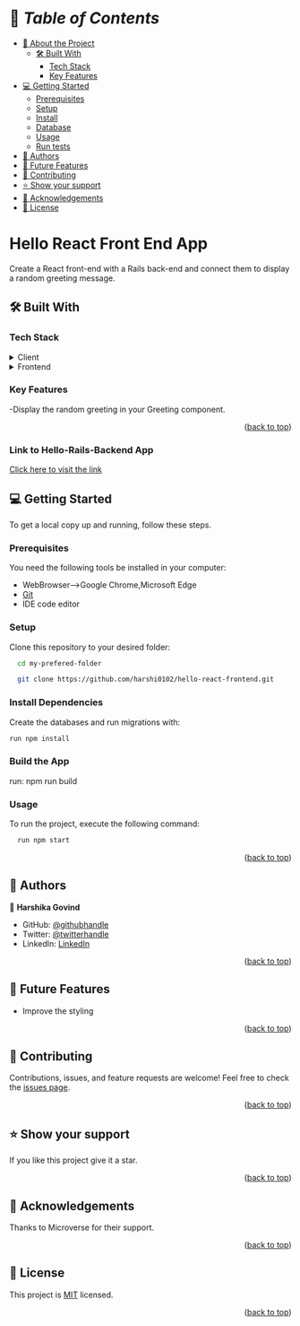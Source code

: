 <a name="readme-top"></a>

# 📗 _Table of Contents_

- [📖 About the Project](#about-project)
  - [🛠️ Built With](#built-with)
    - [Tech Stack](#tech-stack)
    - [Key Features](#key-features)
- [💻 Getting Started](#getting-started)
  - [Prerequisites](#prerequisites)
  - [Setup](#setup)
  - [Install](#install)
  - [Database](#database)
  - [Usage](#usage)
  - [Run tests](#run-tests)
- [👥 Authors](#authors)
- [🔭 Future Features](#future-features)
- [🤝 Contributing](#contributing)
- [⭐ Show your support](#support)
- [🙏 Acknowledgements](#acknowledgements)
- [📝 License](#license)

# Hello React Front End App <a name="about-project"></a>

Create a React front-end with a Rails back-end and connect them to display a random greeting message.

## :hammer_and_wrench: Built With <a name="built-with"></a>

### Tech Stack

<details><summary>Client</summary>
<ul>
  <li><a href="https://html.com/">HTML</a></li>
  <li><a href="https://developer.mozilla.org/en-US/docs/Web/CSS">CSS</a></li>
</ul>
</details>
<details><summary>Frontend</summary>
<ul>
  <li><a href='https://react-redux.js.org/'>React-Redux</a></li>
</ul>
</details>

### Key Features

-Display the random greeting in your Greeting component.

<p align="right">(<a href="#readme-top">back to top</a>)</p>

### Link to Hello-Rails-Backend App

[Click here to visit the link](https://github.com/harshi0102/hello-rails-backend/tree/rails-backend)

## :computer: Getting Started <a name="getting-started"></a>

To get a local copy up and running, follow these steps.<br>

### Prerequisites

You need the following tools be installed in your computer:

- WebBrowser-->Google Chrome,Microsoft Edge
- [Git](https://www.linode.com/docs/guides/how-to-install-git-on-linux-mac-and-windows/)
- IDE code editor

### Setup

Clone this repository to your desired folder:<br>

```sh
  cd my-prefered-folder

  git clone https://github.com/harshi0102/hello-react-frontend.git
```

### Install Dependencies

Create the databases and run migrations with:

```sh
run npm install
```

### Build the App

run: npm run build

### Usage

To run the project, execute the following command:

```sh
  run npm start
```

<p align="right">(<a href="#readme-top">back to top</a>)</p>

## :busts_in_silhouette: Authors <a name="authors"></a>

:bust_in_silhouette: **Harshika Govind**

- GitHub: [@githubhandle](https://github.com/harshi0102)
- Twitter: [@twitterhandle](https://twitter.com/harshika0102me)
- LinkedIn: [LinkedIn](https://www.linkedin.com/in/harshikagovind/)

<p align="right">(<a href="#readme-top">back to top</a>)</p>

## :telescope: Future Features <a name="future-features"></a>

- Improve the styling

<p align="right">(<a href="#readme-top">back to top</a>)</p>

## :handshake: Contributing <a name="contributing"></a>

Contributions, issues, and feature requests are welcome!
Feel free to check the [issues page](https://github.com/harshi0102/hello-react-frontend/issues).

<!-- Feel free to check the [issues page](../../issues/). -->

<p align="right">(<a href="#readme-top">back to top</a>)</p>

## :star: Show your support <a name="support"></a>

If you like this project give it a star.

<p align="right">(<a href="#readme-top">back to top</a>)</p>

## :pray: Acknowledgements <a name="acknowledgements"></a>

Thanks to Microverse for their support.

<p align="right">(<a href="#readme-top">back to top</a>)</p>
  
## :memo: License <a name="license"></a>
This project is [MIT](https://github.com/harshi0102/hello-react-frontend/blob/react-frontend/LICENSE) licensed.

<p align="right">(<a href="#readme-top">back to top</a>)</p>
